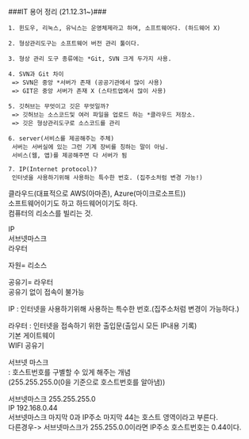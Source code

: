 ###IT 용어 정리 (21.12.31~)###
```
1. 윈도우, 리눅스, 유닉스는 운영체제라고 하며, 소프트웨어다. (하드웨어 X)

2. 형상관리도구는 소프트웨어 버전 관리 툴이다.

3. 형상 관리 도구 종류에는 *Git, SVN 크게 두가지 사용.

4. SVN과 Git 차이
 => SVN은 중앙 *서버가 존재 (공공기관에서 많이 사용)
 => GIT은 중앙 서버가 존재 X (스타트업에서 많이 사용)

5. 깃허브는 무엇이고 깃은 무엇일까?
 => 깃허브는 소스코드및 여러 파일을 업로드 하는 *클라우드 저장소.
 => 깃은 형상관리도구로 소스코드를 관리

6. server(서비스를 제공해주는 주체)
 서버는 서버실에 있는 그런 기계 장비를 칭하는 말이 아님.
 서비스(웹, 앱)를 제공해주면 다 서버가 됨

7. IP(Internet protocol)?
 인터넷을 사용하기위해 사용하는 특수한 번호. (집주소처럼 변경 가능!)
```

클라우드(대표적으로 AWS(아마존), Azure(마이크로소프트))  
소프트웨어이기도 하고 하드웨어이기도 하다.  
컴퓨터의 리소스를 빌리는 것.

IP  
서브넷마스크  
라우터

자원= 리소스

공유기= 라우터  
공유기 없이 접속이 불가능

IP
: 인터넷을 사용하기위해 사용하는 특수한 번호.(집주소처럼 변경이 가능하다.)

라우터
: 인터넷을 접속하기 위한 출입문(출입시 모든 IP내용 기록)  
 기본 게이트웨이  
 WIFI 공유기

서브넷 마스크  
: 호스트번호를 구별할 수 있게 해주는 개념  
(255.255.255.0(0을 기준으로 호스트번호를 알아냄))

서브넷마스크 255.255.255.0  
IP                192.168.0.44  
서브넷마스크 마지막 0과 IP주소 마지막 44는 호스트 영역이라고 부른다.  
다른경우-> 서브넷마스크가 255.255.0.0이라면 IP주소 호스트번호는 0.44이다.
